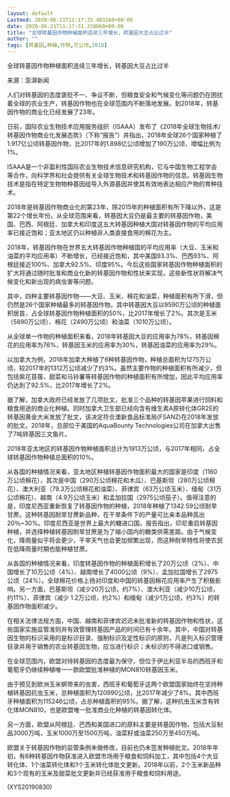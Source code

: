 ```yaml
---
layout: default
Lastmod: 2020-06-21T11:17:33.403168+00:00
date: 2020-06-21T11:17:31.339060+00:00
title: "全球转基因作物种植面积连续三年增长，转基因大豆占比过半"
author: ""
tags: [转基因,种植,作物,万公顷,2018]
---
```


全球转基因作物种植面积连续三年增长，转基因大豆占比过半

来源：澎湃新闻

人们对转基因的态度褒贬不一、争议不断，但粮食安全和气候变化等问题仍在困扰着全球的农业生产，转基因作物也在全球范围内不断落地发展。到2018年，转基因作物的商业化已经发展了23年。

日前，国际农业生物技术应用服务组织（ISAAA）发布了《2018年全球生物技术/转基因作物商业化发展态势》（下称“报告”）并指出，2018年全球26个国家种植了1.917亿公顷转基因作物，比2017年的1.898亿公顷增加了190万公顷，增幅比例为1%。

ISAAA是一个非盈利性国际农业生物技术信息研究机构，它与中国生物工程学会等合作，向科学界和社会提供有关全球生物技术和转基因作物的信息。转基因生物技术是指在特定生物物种基因组导入外源基因并使其有效地表达相应产物的育种技术。

2018年是转基因作物商业化的第23年，除2015年的种植面积有所下降以外，这是第22个增长年份。从全球范围来看，转基因大豆仍是最主要的转基因作物，美国、巴西、阿根廷、加拿大和印度这五大转基因种植大国对转基因作物的平均应用率已接近饱和；亚太地区仍以种植非人类直接食用的棉花为主。

2018年，转基因作物在世界五大转基因作物种植国的平均应用率（大豆、玉米和油菜的平均应用率）不断增长，已经接近饱和，其中美国93.3%、巴西93%、阿根廷接近100%、加拿大92.5%、印度95%。今后这些国家转基因作物种植面积的扩大将通过随时批准和商业化新的转基因作物和性状来实现，这些新性状将解决气候变化和新出现的病虫害等问题。

其中，四种主要转基因作物——大豆、玉米、棉花和油菜，种植面积有所下滑，但仍然是26个国家种植最多的转基因作物。其中转基因大豆以9590万公顷的种植面积居首，占全球转基因作物种植面积的50%，比2017年增长了2%。其次是玉米（5890万公顷）、棉花（2490万公顷）和油菜（1010万公顷）。

从全球单一作物的种植面积来看，2018年转基因大豆的应用率为78%，转基因棉花的应用率为76%，转基因玉米的应用率为30%，转基因油菜的应用率为29%。

以加拿大为例，2018年加拿大种植了6种转基因作物，种植总面积为1275万公顷，较2017年的1312万公顷减少了约3%。虽然主要作物的种植面积有所减少，但包括紫花苜蓿、甜菜和马铃薯等转基因作物的种植面积有所增加，因此平均应用率仍达到了92.5%，比2017年增长了2%。

据了解，加拿大政府已经发放了几项批文，批准三个品种的转基因苹果进行饲料和粮食用途的商业化种植。同时加拿大卫生部已经向含有维生素A原转化体GR2E的转基因黄金大米发放了批文，该决定符合澳新食品标准局(FSANZ)在2018年发放的批文。2018年，总部位于美国的AquaBounty Technologies公司在加拿大出售了7吨转基因三文鱼片。

2018年亚太地区的转基因作物种植面积总计为1913万公顷，与2017年相同，占全球转基因作物种植总面积的10%。

从各国的种植情况来看，亚太地区种植转基因作物面积最大的国家是印度（1160万公顷棉花），其次是中国（290万公顷棉花和木瓜）、巴基斯坦（280万公顷棉花）、澳大利亚（79.3万公顷棉花和油菜）、菲律宾（63万公顷玉米）、缅甸（31万公顷棉花）、越南（4.9万公顷玉米）和孟加拉国（2975公顷茄子）。值得注意的是，印度尼西亚重新恢复了转基因作物的种植，2018年种植了1342.59公顷耐旱甘蔗。这种转基因耐旱甘蔗新品种，在干旱条件下的产量可比亲本品种高出20％~30%。印度尼西亚是世界上最大的糖进口国，报告指出，印尼重启转基因种植，并选择种植转基因耐旱甘蔗是为了缩小国内的糖类供需差距。由于气候变化，降雨量似乎将会更少，干旱天气也会更加频繁出现，而这种耐旱特性将使农民在低降雨量时期也能种植甘蔗。

从各国的种植情况来看，印度转基因作物的种植面积增长了20万公顷（2%）、中国增长了10万公顷（4%）、越南增长了4000公顷（9%）、孟加拉国增长了2975公顷（24%）。全球棉花价格上扬对印度和中国的转基因棉花应用率产生了积极影响。另一方面，巴基斯坦（减少20万公顷，约7%）、澳大利亚（减少10万公顷，约11%）、菲律宾（减少 1.2万公顷，约2%）和缅甸（减少1万公顷，约3%）的转基因作物面积减少。

在相关法律法规方面，中国、越南和菲律宾迟迟未批准新的转基因作物和性状，这些国家实施监管准则并有效管理转基因产品的时间已有十余年。其中，中国对转基因生物的标识采用的是标识目录、强制标识及定性标识的原则，凡是列入标识管理目录并用于销售的农业转基因生物，应当进行标识；未标识的不得进口或销售。

在全球范围内，欧盟对待转基因的态度最为保守，但位于伊比利亚半岛的西班牙和葡萄牙仍继续种植唯一一款欧盟批准种植的MON810转基因玉米。

由于预见到欧洲玉米螟带来的虫害，西班牙和葡萄牙这两个欧盟国家始终在坚持种植转基因抗虫玉米，总种植面积为120990公顷，比2017年减少了8%。其中西班牙种植面积为115246公顷，占总种植面积的95%。据了解，这种抗虫玉米含有转化体MON810，也是欧盟唯一批准商业化种植的转基因转化体。

另一方面，欧盟从阿根廷、巴西和美国进口的原料主要是转基因作物，包括大豆制品3000万吨，玉米1000万至1500万吨，油菜籽或油菜250万至450万吨。

欧盟关于转基因作物的监管条例未做修改，目前也仍未签发种植批文。2018年年初，有6种转基因作物获准进入欧盟市场用于粮食和饲料加工，其中包括4个大豆转化体、1个油菜转化体和1个玉米转化体批文更新。2018年以前，2个玉米新品种和3个现有的玉米及甜菜批文更新并已经获准用于粮食和饲料用途。

(XYS20190830)

